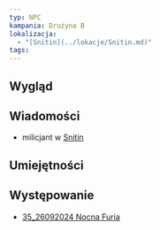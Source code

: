 ```yaml
---
typ: NPC
kampania: Drużyna B
lokalizacja:
  - "[Snitin](../lokacje/Snitin.md)"
tags: 
---
```


## Wygląd

## Wiadomości
- milicjant w [Snitin](../lokacje/Snitin.md)

## Umiejętności

## Występowanie
- [35_26092024 Nocna Furia](../sesje/35_26092024%20Nocna%20Furia.md)





